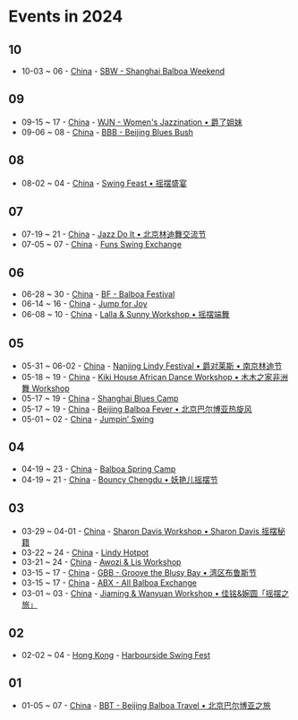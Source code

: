 # Events in 2024

## 10

- 10-03 ~ 06 - [China](zh_CN/index.md) - [SBW - Shanghai Balboa Weekend](zh_CN/shanghai-balboa-weekend.md)

## 09

- 09-15 ~ 17 - [China](zh_CN/index.md) - [WJN - Women's Jazzination • 爵了姐妹](zh_CN/womens-jazzination.md)
- 09-06 ~ 08 - [China](zh_CN/index.md) - [BBB - Beijing Blues Bush](zh_CN/beijing-blues-bush.md)

## 08

- 08-02 ~ 04 - [China](zh_CN/index.md) - [Swing Feast • 摇摆盛宴](zh_CN/swing-feast.md)

## 07

- 07-19 ~ 21 - [China](zh_CN/index.md) - [Jazz Do It • 北京林迪舞交流节](zh_CN/jazz-do-it.md)
- 07-05 ~ 07 - [China](zh_CN/index.md) - [Funs Swing Exchange](zh_CN/funs-swing-exchange.md)

## 06

- 06-28 ~ 30 - [China](zh_CN/index.md) - [BF - Balboa Festival](zh_CN/balboa-festival.md)
- 06-14 ~ 16 - [China](zh_CN/index.md) - [Jump for Joy](zh_CN/jump-for-joy.md)
- 06-08 ~ 10 - [China](zh_CN/index.md) - [Lalla & Sunny Workshop • 摇摆端舞](zh_CN/dali-lalla-n-sunny-workshop.md)

## 05

- 05-31 ~ 06-02 - [China](zh_CN/index.md) - [Nanjing Lindy Festival • 爵对莱斯 • 南京林迪节](zh_CN/nanjing-lindy-festival.md)
- 05-18 ~ 19 - [China](zh_CN/index.md) - [Kiki House African Dance Workshop • 木木之家非洲舞 Workshop](zh_CN/xiamen-kiki-house-african-dance-workshop.md)
- 05-17 ~ 19 - [China](zh_CN/index.md) - [Shanghai Blues Camp](zh_CN/shanghai-blues-camp.md)
- 05-17 ~ 19 - [China](zh_CN/index.md) - [Beijing Balboa Fever • 北京巴尔博亚热旋风](zh_CN/beijing-balboa-fever.md)
- 05-01 ~ 02 - [China](zh_CN/index.md) - [Jumpin’ Swing](zh_CN/jumping-swing.md)

## 04

- 04-19 ~ 23 - [China](zh_CN/index.md) - [Balboa Spring Camp](zh_CN/balboa-spring-camp.md)
- 04-19 ~ 21 - [China](zh_CN/index.md) - [Bouncy Chengdu • 妖艳儿摇摆节](zh_CN/bouncy-chengdu.md)

## 03

- 03-29 ~ 04-01 - [China](zh_CN/index.md) - [Sharon Davis Workshop • Sharon Davis 摇摆秘籍](zh_CN/beijing-sharon-davis-workshop.md)
- 03-22 ~ 24 - [China](zh_CN/index.md) - [Lindy Hotpot](zh_CN/lindy-hotpot.md)
- 03-21 ~ 24 - [China](zh_CN/index.md) - [Awozi & Lis Workshop](zh_CN/xiamen-awozi-n-lis-workshop.md)
- 03-15 ~ 17 - [China](zh_CN/index.md) - [GBB - Groove the Blusy Bay • 湾区布鲁斯节](zh_CN/groove-the-blusy-bay.md)
- 03-15 ~ 17 - [China](zh_CN/index.md) - [ABX - All Balboa Exchange](zh_CN/all-balboa-exchange.md)
- 03-01 ~ 03 - [China](zh_CN/index.md) - [Jiaming & Wanyuan Workshop • 佳铭&婉圆「摇摆之旅」](zh_CN/xiamen-jiaming-n-wanyuan-workshop.md)

## 02

- 02-02 ~ 04 - [Hong Kong](zh_HK/index.md) - [Harbourside Swing Fest](zh_HK/harbourside-swing-fest.md)

## 01

- 01-05 ~ 07 - [China](zh_CN/index.md) - [BBT - Beijing Balboa Travel • 北京巴尔博亚之旅](zh_CN/beijing-balboa-travel.md)

